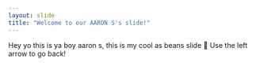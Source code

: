 ```yaml
---
layout: slide
title: "Welcome to our AARON S's slide!"
---
```

Hey yo this is ya boy aaron s, this is my cool as beans slide :tada:
Use the left arrow to go back!
